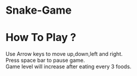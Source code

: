 # Snake-Game
# How To Play ?
Use Arrow keys to move up,down,left and right. <br/>
Press space bar to pause game. <br/>
Game level will increase after eating every 3 foods.

